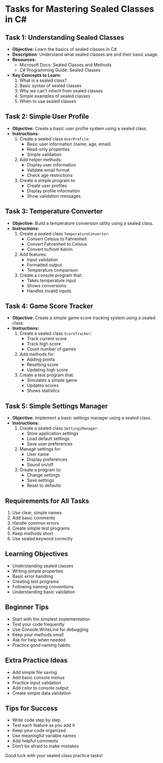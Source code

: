 # **Tasks for Mastering Sealed Classes in C#**

## Task 1: Understanding Sealed Classes
- **Objective:** Learn the basics of sealed classes in C#.
- **Description:** Understand what sealed classes are and their basic usage.
- **Resources:** 
  - Microsoft Docs: Sealed Classes and Methods
  - C# Programming Guide: Sealed Classes
- **Key Concepts to Learn:**
  1. What is a sealed class?
  2. Basic syntax of sealed classes
  3. Why we can't inherit from sealed classes
  4. Simple examples of sealed classes
  5. When to use sealed classes

## Task 2: Simple User Profile
- **Objective:** Create a basic user profile system using a sealed class.
- **Instructions:**
  1. Create a sealed class `UserProfile`:
     - Basic user information (name, age, email)
     - Read-only properties
     - Simple validation
  2. Add helper methods:
     - Display user information
     - Validate email format
     - Check age restrictions
  3. Create a simple program to:
     - Create user profiles
     - Display profile information
     - Show validation messages

## Task 3: Temperature Converter
- **Objective:** Build a temperature conversion utility using a sealed class.
- **Instructions:**
  1. Create a sealed class `TemperatureConverter`:
     - Convert Celsius to Fahrenheit
     - Convert Fahrenheit to Celsius
     - Convert to/from Kelvin
  2. Add features:
     - Input validation
     - Formatted output
     - Temperature comparison
  3. Create a console program that:
     - Takes temperature input
     - Shows conversions
     - Handles invalid inputs

## Task 4: Game Score Tracker
- **Objective:** Create a simple game score tracking system using a sealed class.
- **Instructions:**
  1. Create a sealed class `ScoreTracker`:
     - Track current score
     - Track high score
     - Count number of games
  2. Add methods for:
     - Adding points
     - Resetting score
     - Updating high score
  3. Create a test program that:
     - Simulates a simple game
     - Updates scores
     - Shows statistics

## Task 5: Simple Settings Manager
- **Objective:** Implement a basic settings manager using a sealed class.
- **Instructions:**
  1. Create a sealed class `SettingsManager`:
     - Store application settings
     - Load default settings
     - Save user preferences
  2. Manage settings for:
     - User name
     - Display preferences
     - Sound on/off
  3. Create a program to:
     - Change settings
     - Save settings
     - Reset to defaults

## Requirements for All Tasks
1. Use clear, simple names
2. Add basic comments
3. Handle common errors
4. Create simple test programs
5. Keep methods short
6. Use sealed keyword correctly

## Learning Objectives
- Understanding sealed classes
- Writing simple properties
- Basic error handling
- Creating test programs
- Following naming conventions
- Understanding basic validation

## Beginner Tips
- Start with the simplest implementation
- Test your code frequently
- Use Console.WriteLine for debugging
- Keep your methods small
- Ask for help when needed
- Practice good naming habits

## Extra Practice Ideas
- Add simple file saving
- Add basic console menus
- Practice input validation
- Add color to console output
- Create simple data validation

## Tips for Success
- Write code step by step
- Test each feature as you add it
- Keep your code organized
- Use meaningful variable names
- Add helpful comments
- Don't be afraid to make mistakes

Good luck with your sealed class practice tasks!


